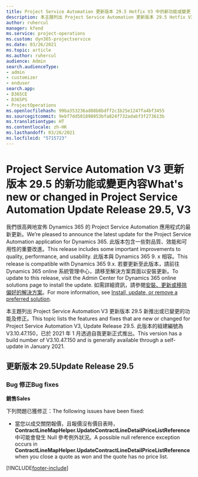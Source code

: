 ```yaml
---
title: Project Service Automation 更新版本 29.5 Hotfix V3 中的新功能或變更
description: 本主題列出 Project Service Automation 更新版本 29.5 Hotfix V3 提供的功能和修正。
author: ruhercul
manager: kfend
ms.service: project-operations
ms.custom: dyn365-projectservice
ms.date: 03/26/2021
ms.topic: article
ms.author: ruhercul
audience: Admin
search.audienceType:
- admin
- customizer
- enduser
search.app:
- D365CE
- D365PS
- ProjectOperations
ms.openlocfilehash: 99ba353236ad88b8bdff2c1b25e1247fa4bf3455
ms.sourcegitcommit: 9ebf7dd501898053bfa824f732adabf3f273613b
ms.translationtype: HT
ms.contentlocale: zh-HK
ms.lasthandoff: 03/26/2021
ms.locfileid: "5715723"
---
```

# <a name="whats-new-or-changed-in-project-service-automation-update-release-295-v3"></a><span data-ttu-id="0e900-103">Project Service Automation V3 更新版本 29.5 的新功能或變更內容</span><span class="sxs-lookup"><span data-stu-id="0e900-103">What's new or changed in Project Service Automation Update Release 29.5, V3</span></span>

<span data-ttu-id="0e900-104">我們很高興地宣佈 Dynamics 365 的 Project Service Automation 應用程式的最新更新。</span><span class="sxs-lookup"><span data-stu-id="0e900-104">We’re pleased to announce the latest update for the Project Service Automation application for Dynamics 365.</span></span> <span data-ttu-id="0e900-105">此版本包含一些對品質、效能和可用性的重要改進。</span><span class="sxs-lookup"><span data-stu-id="0e900-105">This release includes some important improvements to quality, performance, and usability.</span></span> <span data-ttu-id="0e900-106">此版本與 Dynamics 365 9. x 相容。</span><span class="sxs-lookup"><span data-stu-id="0e900-106">This release is compatible with Dynamics 365 9.x.</span></span> <span data-ttu-id="0e900-107">若要更新至此版本，請前往 Dynamics 365 online 系統管理中心，請移至解決方案頁面以安裝更新。</span><span class="sxs-lookup"><span data-stu-id="0e900-107">To update to this release, visit the Admin Center for Dynamics 365 online solutions page to install the update.</span></span> <span data-ttu-id="0e900-108">如需詳細資訊，請參閱[安裝、更新或移除偏好的解決方案](https://docs.microsoft.com/power-platform/admin/install-remove-preferred-solution)。</span><span class="sxs-lookup"><span data-stu-id="0e900-108">For more information, see [Install, update, or remove a preferred solution](https://docs.microsoft.com/power-platform/admin/install-remove-preferred-solution).</span></span>

<span data-ttu-id="0e900-109">本主題列出 Project Service Automation V3 更新版本 29.5 新推出或已變更的功能及修正。</span><span class="sxs-lookup"><span data-stu-id="0e900-109">This topic lists the features and fixes that are new or changed for Project Service Automation V3, Update Release 29.5.</span></span> <span data-ttu-id="0e900-110">此版本的組建編號為 V3.10.47.150，已於 2021 年 1 月透過自我更新正式推出。</span><span class="sxs-lookup"><span data-stu-id="0e900-110">This version has a build number of V3.10.47.150 and is generally available through a self-update in January 2021.</span></span>

## <a name="update-release-295"></a><span data-ttu-id="0e900-111">更新版本 29.5</span><span class="sxs-lookup"><span data-stu-id="0e900-111">Update Release 29.5</span></span>

### <a name="bug-fixes"></a><span data-ttu-id="0e900-112">Bug 修正</span><span class="sxs-lookup"><span data-stu-id="0e900-112">Bug fixes</span></span>


<span data-ttu-id="0e900-113">**銷售**</span><span class="sxs-lookup"><span data-stu-id="0e900-113">**Sales**</span></span>

<span data-ttu-id="0e900-114">下列問題已獲修正：</span><span class="sxs-lookup"><span data-stu-id="0e900-114">The following issues have been fixed:</span></span>

- <span data-ttu-id="0e900-115">當您以成交關閉報價，且報價沒有價目表時，**ContractLineMapHelper.UpdateContractLineDetailPriceListReference** 中可能會發生 Null 參考例外狀況。</span><span class="sxs-lookup"><span data-stu-id="0e900-115">A possible null reference exception occurs in **ContractLineMapHelper.UpdateContractLineDetailPriceListReference** when you close a quote as won and the quote has no price list.</span></span>


[!INCLUDE[footer-include](../includes/footer-banner.md)]

